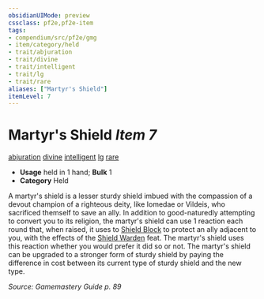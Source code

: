 ```yaml
---
obsidianUIMode: preview
cssclass: pf2e,pf2e-item
tags:
- compendium/src/pf2e/gmg
- item/category/held
- trait/abjuration
- trait/divine
- trait/intelligent
- trait/lg
- trait/rare
aliases: ["Martyr's Shield"]
itemLevel: 7
---
```

# Martyr's Shield *Item 7*  
[abjuration](../../../rules/traits/abjuration.md)  [divine](../../../rules/traits/divine.md)  [intelligent](../../../rules/traits/intelligent-gmg.md)  [lg](../../../rules/traits/lawful-goo-b1.md)  [rare](../../../rules/traits/rare.md)  

- **Usage** held in 1 hand; **Bulk** 1
- **Category** Held

A martyr's shield is a lesser sturdy shield imbued with the compassion of a devout champion of a righteous deity, like Iomedae or Vildeis, who sacrificed themself to save an ally. In addition to good-naturedly attempting to convert you to its religion, the martyr's shield can use 1 reaction each round that, when raised, it uses to [Shield Block](../../feats/shield-block.md) to protect an ally adjacent to you, with the effects of the [Shield Warden](../../feats/shield-warden-champion.md) feat. The martyr's shield uses this reaction whether you would prefer it did so or not. The martyr's shield can be upgraded to a stronger form of sturdy shield by paying the difference in cost between its current type of sturdy shield and the new type.

*Source: Gamemastery Guide p. 89*